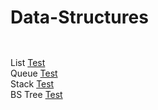 # Data-Structures

`` ``

List    [Test](https://godbolt.org/z/xfbPGchvf)\
Queue   [Test](https://godbolt.org/z/xeq49hh8b)\
Stack   [Test](https://godbolt.org/z/rab58zPPo)\
BS Tree [Test](https://godbolt.org/z/zcjPT6TWj)
